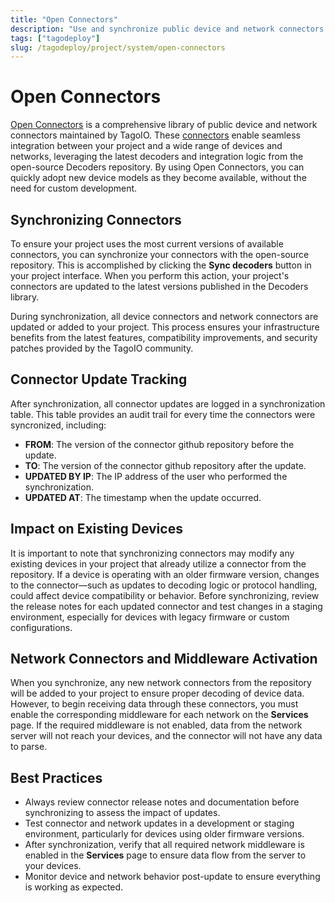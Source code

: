 ```yaml
---
title: "Open Connectors"
description: "Use and synchronize public device and network connectors from TagoIO's open-source Decoders repository."
tags: ["tagodeploy"]
slug: /tagodeploy/project/system/open-connectors
---
```


# Open Connectors

[Open Connectors](https://github.com/tago-io/decoders) is a comprehensive
library of public device and network connectors maintained by TagoIO. These
[connectors](https://help.tago.io/portal/en/kb/articles/466-connector-overview)
enable seamless integration between your project and a wide range of devices and
networks, leveraging the latest decoders and integration logic from the
open-source Decoders repository. By using Open Connectors, you can quickly adopt
new device models as they become available, without the need for custom
development.

## Synchronizing Connectors

To ensure your project uses the most current versions of available connectors,
you can synchronize your connectors with the open-source repository. This is
accomplished by clicking the **Sync decoders** button in your project interface.
When you perform this action, your project's connectors are updated to the
latest versions published in the Decoders library.

During synchronization, all device connectors and network connectors are updated
or added to your project. This process ensures your infrastructure benefits from
the latest features, compatibility improvements, and security patches provided
by the TagoIO community.

## Connector Update Tracking

After synchronization, all connector updates are logged in a synchronization
table. This table provides an audit trail for every time the connectors were
syncronized, including:

- **FROM**: The version of the connector github repository before the update.
- **TO**: The version of the connector github repository after the update.
- **UPDATED BY IP**: The IP address of the user who performed the
  synchronization.
- **UPDATED AT**: The timestamp when the update occurred.

## Impact on Existing Devices

It is important to note that synchronizing connectors may modify any existing
devices in your project that already utilize a connector from the repository. If
a device is operating with an older firmware version, changes to the
connector—such as updates to decoding logic or protocol handling, could affect
device compatibility or behavior. Before synchronizing, review the release notes
for each updated connector and test changes in a staging environment, especially
for devices with legacy firmware or custom configurations.

## Network Connectors and Middleware Activation

When you synchronize, any new network connectors from the repository will be
added to your project to ensure proper decoding of device data. However, to
begin receiving data through these connectors, you must enable the corresponding
middleware for each network on the **Services** page. If the required middleware
is not enabled, data from the network server will not reach your devices, and
the connector will not have any data to parse.

## Best Practices

- Always review connector release notes and documentation before synchronizing
  to assess the impact of updates.
- Test connector and network updates in a development or staging environment,
  particularly for devices using older firmware versions.
- After synchronization, verify that all required network middleware is enabled
  in the **Services** page to ensure data flow from the server to your devices.
- Monitor device and network behavior post-update to ensure everything is
  working as expected.
